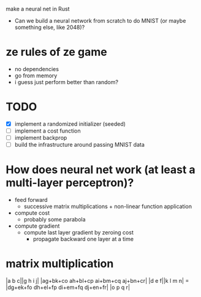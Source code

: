 make a neural net in Rust

* Can we build a neural network from scratch to do MNIST (or maybe something else, like 2048)?

# ze rules of ze game
* no dependencies
* go from memory
* i guess just perform better than random?

# TODO
- [x] implement a randomized initializer (seeded)
- [ ] implement a cost function
- [ ] implement backprop
- [ ] build the infrastructure around passing MNIST data

# How does neural net work (at least a multi-layer perceptron)?
* feed forward
  * successive matrix multiplications + non-linear function application
* compute cost
  * probably some parabola
* compute gradient
  * compute last layer gradient by zeroing cost
    * propagate backward one layer at a time

# matrix multiplication
|a b c||g h i j|   |ag+bk+co ah+bl+cp ai+bm+cq aj+bn+cr|
|d e f||k l m n| = |dg+ek+fo dh+el+fp di+em+fq dj+en+fr|
       |o p q r|
